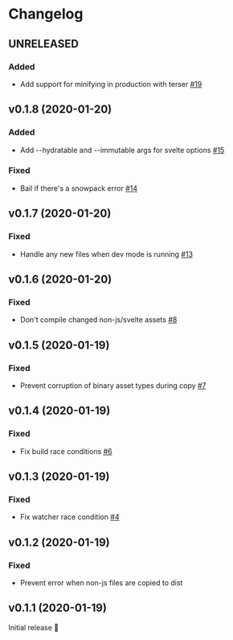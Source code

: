 # Changelog


## UNRELEASED

### Added

* Add support for minifying in production with terser [#19](https://github.com/jakedeichert/svelvet/pull/19)




## v0.1.8 (2020-01-20)

### Added

* Add --hydratable and --immutable args for svelte options [#15](https://github.com/jakedeichert/svelvet/pull/15)

### Fixed

* Bail if there's a snowpack error [#14](https://github.com/jakedeichert/svelvet/pull/14)




## v0.1.7 (2020-01-20)

### Fixed

* Handle any new files when dev mode is running [#13](https://github.com/jakedeichert/svelvet/pull/13)





## v0.1.6 (2020-01-20)

### Fixed

* Don't compile changed non-js/svelte assets [#8](https://github.com/jakedeichert/svelvet/pull/8)




## v0.1.5 (2020-01-19)

### Fixed

* Prevent corruption of binary asset types during copy [#7](https://github.com/jakedeichert/svelvet/pull/7)




## v0.1.4 (2020-01-19)

### Fixed

* Fix build race conditions [#6](https://github.com/jakedeichert/svelvet/pull/6)




## v0.1.3 (2020-01-19)

### Fixed

* Fix watcher race condition [#4](https://github.com/jakedeichert/svelvet/pull/4)




## v0.1.2 (2020-01-19)

### Fixed

* Prevent error when non-js files are copied to dist




## v0.1.1 (2020-01-19)

Initial release 🎉
